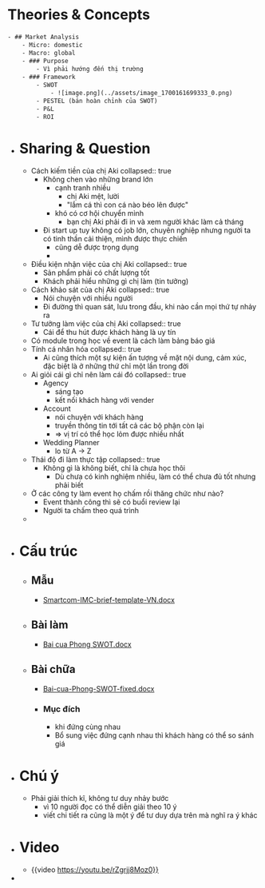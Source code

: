 # Theories & Concepts
	- ## Market Analysis
		- Micro: domestic
		- Macro: global
		- ### Purpose
			- Vì phải hướng đến thị trường
		- ### Framework
			- SWOT
				- ![image.png](../assets/image_1700161699333_0.png)
			- PESTEL (bản hoàn chỉnh của SWOT)
			- P&L
			- ROI
- # Sharing & Question
	- Cách kiếm tiền của chị Aki
	  collapsed:: true
		- Không chen vào những brand lớn
			- cạnh tranh nhiều
				- chị Aki mệt, lười
				- "lắm cá thì con cá nào béo lên được"
			- khó có cơ hội chuyển mình
				- bạn chị Aki phải đi in và xem người khác làm cả tháng
		- Đi start up tuy không có job lớn, chuyên nghiệp nhưng người ta có tinh thần cải thiện, mình được thực chiến
			- cũng dễ được trọng dụng
			-
	- Điều kiện nhận việc của chị Aki
	  collapsed:: true
		- Sản phẩm phải có chất lượng tốt
		- Khách phải hiểu những gì chị làm (tin tưởng)
	- Cách khảo sát của chị Aki
	  collapsed:: true
		- Nói chuyện với nhiều người
		- Đi đường thì quan sát, lưu trong đầu, khi nào cần mọi thứ tự nhảy ra
	- Tư tưởng làm việc của chị Aki
	  collapsed:: true
		- Cái để thu hút được khách hàng là uy tín
	- Có module trong học về event là cách làm bảng báo giá
	- Tính cá nhân hóa
	  collapsed:: true
		- Ai cũng thích một sự kiện ấn tượng về mặt nội dung, cảm xúc, đặc biệt là ở những thứ chỉ một lần trong đời
	- Ai giỏi cái gì chỉ nên làm cái đó
	  collapsed:: true
		- Agency
			- sáng tạo
			- kết nối khách hàng với vender
		- Account
			- nói chuyện với khách hàng
			- truyền thông tin tới tất cả các bộ phận còn lại
			- => vị trí có thể học lỏm được nhiều nhất
		- Wedding Planner
			- lo từ A -> Z
	- Thái độ đi làm thực tập
	  collapsed:: true
		- Không gì là không biết, chỉ là chưa học thôi
			- Dù chưa có kinh nghiệm nhiều, làm có thể chưa đủ tốt nhưng phải biết
	- Ở các công ty làm event họ chấm rồi thăng chức như nào?
		- Event thành công thì sẽ có buổi review lại
		- Người ta chấm theo quá trình
	-
- # Cấu trúc
	- ## Mẫu
		- [Smartcom-IMC-brief-template-VN.docx](../assets/Smartcom-IMC-brief-template-VN_1700229372083_0.docx)
	- ## Bài làm
		- [Bai cua Phong SWOT.docx](../assets/Bai_cua_Phong_SWOT_1700229365619_0.docx)
	- ## Bài chữa
		- [Bai-cua-Phong-SWOT-fixed.docx](../assets/Bai-cua-Phong-SWOT-fixed_1700229350142_0.docx)
		- ### Mục đích
			- khi đứng cùng nhau
			- Bổ sung việc đứng cạnh nhau thì khách hàng có thể so sánh giá
- # Chú ý
	- Phải giải thích kĩ, không tư duy nhảy bước
		- vì 10 người đọc có thể diễn giải theo 10 ý
		- viết chi tiết ra cũng là một ý để tư duy dựa trên mà nghĩ ra ý khác
- # Video
	- {{video https://youtu.be/rZgrjj8Moz0}}
-